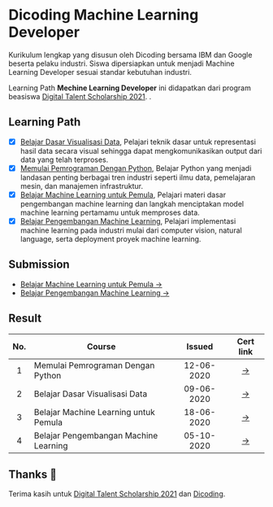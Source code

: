 # Dicoding Machine Learning Developer

Kurikulum lengkap yang disusun oleh Dicoding bersama IBM dan Google beserta pelaku industri. Siswa dipersiapkan untuk menjadi Machine Learning Developer sesuai standar kebutuhan industri. 

Learning Path **Mechine Learning Developer** ini didapatkan dari program beasiswa [Digital Talent Scholarship 2021](https://digitalent.kominfo.go.id/pelatihan/FGA).
.
## Learning Path

- [x] [Belajar Dasar Visualisasi Data](https://www.dicoding.com/academies/177), Pelajari teknik dasar untuk representasi hasil data secara visual sehingga dapat mengkomunikasikan output dari data yang telah terproses.
- [x] [Memulai Pemrograman Dengan Python](https://www.dicoding.com/academies/86), Belajar Python yang menjadi landasan penting berbagai tren industri seperti ilmu data, pemelajaran mesin, dan manajemen infrastruktur.
- [x] [Belajar Machine Learning untuk Pemula](https://www.dicoding.com/academies/184), Pelajari materi dasar pengembangan machine learning dan langkah menciptakan model machine learning pertamamu untuk memproses data.
- [x] [Belajar Pengembangan Machine Learning](https://www.dicoding.com/academies/185), Pelajari implementasi machine learning pada industri mulai dari computer vision, natural language, serta deployment proyek machine learning.

## Submission

- [Belajar Machine Learning untuk Pemula →](https://github.com/orangemiaw/dicoding-machine-learning-developer/tree/master/belajar-machine-learning-untuk-pemula/)
- [Belajar Pengembangan Machine Learning →](https://github.com/orangemiaw/dicoding-machine-learning-developer/blob/master/belajar-pengembangan-machine-learning/)

## Result

| No.  | Course                                  |  Issued | Cert link |
|:----:|---|:-:|:-:|
|  1   |  Memulai Pemrograman Dengan Python      | 12-06-2020 | [→](https://www.dicoding.com/certificates/JLX11O2JJX72) |
|  2   |  Belajar Dasar Visualisasi Data         | 09-06-2020 | [→](https://www.dicoding.com/certificates/07Z6L26VWPQR) |
|  3   |  Belajar Machine Learning untuk Pemula  | 18-06-2020 | [→](https://www.dicoding.com/certificates/JLX1300M2P72) |
|  4   |  Belajar Pengembangan Machine Learning  | 05-10-2020 | [→](https://www.dicoding.com/certificates/98XWK65LWXM3) |

## Thanks :pray:

Terima kasih untuk [Digital Talent Scholarship 2021](https://digitalent.kominfo.go.id/pelatihan/FGA) dan [Dicoding](https://www.dicoding.com/).